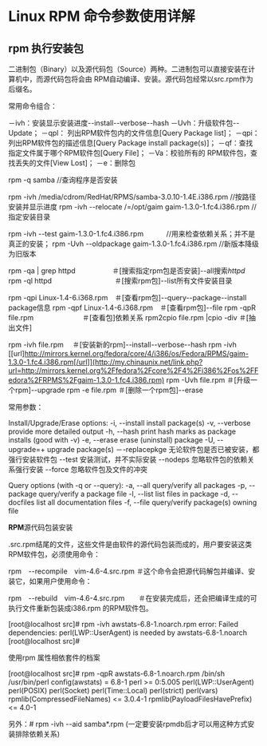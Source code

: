 # Linux RPM 命令参数使用详解

## rpm 执行安装包

 二进制包（Binary）以及源代码包（Source）两种。二进制包可以直接安装在计算机中，而源代码包将会由 RPM自动编译、安装。源代码包经常以src.rpm作为后缀名。

常用命令组合：

－ivh：安装显示安装进度--install--verbose--hash
 －Uvh：升级软件包--Update；
 －qpl： 列出RPM软件包内的文件信息[Query Package list]；
 －qpi：列出RPM软件包的描述信息[Query Package install package(s)]；
 －qf：查找指定文件属于哪个RPM软件包[Query File]；
 －Va：校验所有的 RPM软件包，查找丢失的文件[View Lost]；
 －e：删除包

rpm -q samba //查询程序是否安装

rpm -ivh /media/cdrom/RedHat/RPMS/samba-3.0.10-1.4E.i386.rpm //按路径安装并显示进度
 rpm -ivh --relocate /=/opt/gaim gaim-1.3.0-1.fc4.i386.rpm  //指定安装目录

rpm -ivh --test gaim-1.3.0-1.fc4.i386.rpm　　　 //用来检查依赖关系；并不是真正的安装；
 rpm -Uvh --oldpackage gaim-1.3.0-1.fc4.i386.rpm //新版本降级为旧版本

rpm -qa | grep httpd　　　　　 ＃[搜索指定rpm包是否安装]--all搜索*httpd*
 rpm -ql httpd　　　　　　　　　＃[搜索rpm包]--list所有文件安装目录

rpm -qpi Linux-1.4-6.i368.rpm　＃[查看rpm包]--query--package--install package信息
 rpm -qpf Linux-1.4-6.i368.rpm　＃[查看rpm包]--file
 rpm -qpR file.rpm　　　　　　　＃[查看包]依赖关系
 rpm2cpio file.rpm |cpio -div  ＃[抽出文件]

rpm -ivh file.rpm 　＃[安装新的rpm]--install--verbose--hash
 rpm -ivh [[url\]http://mirrors.kernel.org/fedora/core/4/i386/os/Fedora/RPMS/gaim-1.3.0-1.fc4.i386.rpm[/url]](http://my.chinaunix.net/link.php?url=http://mirrors.kernel.org%2Ffedora%2Fcore%2F4%2Fi386%2Fos%2FFedora%2FRPMS%2Fgaim-1.3.0-1.fc4.i386.rpm) 
 rpm -Uvh file.rpm  ＃[升级一个rpm]--upgrade
 rpm -e file.rpm   ＃[删除一个rpm包]--erase

常用参数：

Install/Upgrade/Erase options:
 -i, --install           install package(s)
 -v, --verbose           provide more detailed output
 -h, --hash            print hash marks as package installs (good with -v)
 -e, --erase            erase (uninstall) package
 -U, --upgrade=<packagefile>+   upgrade package(s)
 －-replacepkge          无论软件包是否已被安装，都强行安装软件包
 --test              安装测试，并不实际安装
 --nodeps             忽略软件包的依赖关系强行安装
 --force              忽略软件包及文件的冲突

Query options (with -q or --query):
 -a, --all             query/verify all packages
 -p, --package           query/verify a package file
 -l, --list            list files in package
 -d, --docfiles          list all documentation files
 -f, --file            query/verify package(s) owning file

**RPM**源代码包装安装

.src.rpm结尾的文件，这些文件是由软件的源代码包装而成的，用户要安装这类RPM软件包，必须使用命令：

rpm　--recompile　vim-4.6-4.src.rpm  ＃这个命令会把源代码解包并编译、安装它，如果用户使用命令：

rpm　--rebuild　vim-4.6-4.src.rpm　　＃在安装完成后，还会把编译生成的可执行文件重新包装成i386.rpm 的RPM软件包。

 [root@localhost src]# rpm -ivh awstats-6.8-1.noarch.rpm
 error: Failed dependencies:
 perl(LWP::UserAgent) is needed by awstats-6.8-1.noarch
 [root@localhost src]#

 使用rpm 属性相依套件的档案

 [root@localhost src]# rpm -qpR awstats-6.8-1.noarch.rpm
 /bin/sh
 /usr/bin/perl
 config(awstats) = 6.8-1
 perl >= 0:5.005
 perl(LWP::UserAgent)
 perl(POSIX)
 perl(Socket)
 perl(Time::Local)
 perl(strict)
 perl(vars)
 rpmlib(CompressedFileNames) <= 3.0.4-1
 rpmlib(PayloadFilesHavePrefix) <= 4.0-1

 

另外：# rpm -ivh --aid samba*.rpm (一定要安装rpmdb后才可以用这种方式安装排除依赖关系)

 